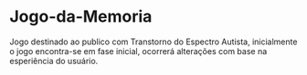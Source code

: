# Jogo-da-Memoria
Jogo destinado ao publico com Transtorno do Espectro Autista, inicialmente o jogo encontra-se em fase inicial, ocorrerá alterações com base na esperiência do usuário.
